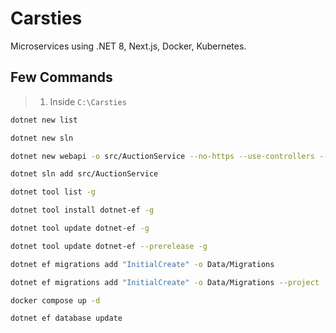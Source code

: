 # Carsties

Microservices using .NET 8, Next.js, Docker, Kubernetes.

## Few Commands

> 1. Inside `C:\Carsties`

```bash
dotnet new list

dotnet new sln

dotnet new webapi -o src/AuctionService --no-https --use-controllers --use-endpoints

dotnet sln add src/AuctionService

dotnet tool list -g

dotnet tool install dotnet-ef -g

dotnet tool update dotnet-ef -g

dotnet tool update dotnet-ef --prerelease -g

dotnet ef migrations add "InitialCreate" -o Data/Migrations

dotnet ef migrations add "InitialCreate" -o Data/Migrations --project .\src\AuctionService\AuctionService.csproj

docker compose up -d

dotnet ef database update
```
